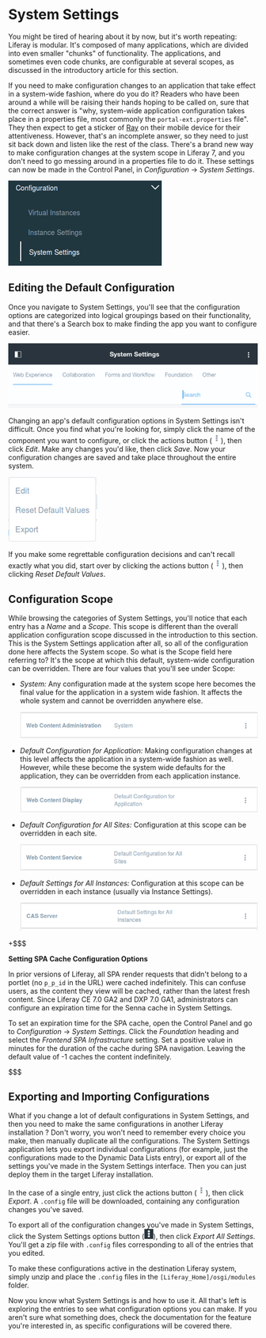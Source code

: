 # System Settings [](id=system-settings)

You might be tired of hearing about it by now, but it's worth repeating: Liferay
is modular. It's composed of many applications, which are divided into even
smaller "chunks" of functionality. The applications, and sometimes even code
chunks, are configurable at several scopes, as discussed in the introductory
article for this section. 

If you need to make configuration changes to an application that take effect in
a system-wide fashion, where do you do it?  Readers who have been around a while
will be raising their hands hoping to be called on, sure that the correct answer
is "why, system-wide application configuration takes place in a properties file,
most commonly the `portal-ext.properties` file". They then expect to get a
sticker of [Ray](https://www.liferay.com/ray) on their mobile device for their
attentiveness. However, that's an incomplete answer, so they need to just sit
back down and listen like the rest of the class. There's a brand new way to make
configuration changes at the system scope in Liferay 7, and you don't need to go
messing around in a properties file to do it. These settings can now be made in
the Control Panel, in *Configuration* &rarr; *System Settings*. 

![Figure 1: System Settings are accessed through the Control Panel.](../../../images/system-settings-product-menu.png)

## Editing the Default Configuration [](id=editing-the-default-configuration)

Once you navigate to System Settings, you'll see that the configuration options
are categorized into logical groupings based on their functionality, and that
there's a Search box to make finding the app you want to configure easier.

![Figure 2: System Settings are organized by component.](../../../images/system-settings-nav-search.png)

Changing an app's default configuration options in System Settings isn't
difficult. Once you find what you're looking for, simply click the name of the
component you want to configure, or click the actions button
(![Actions](../../../images/icon-actions.png)), then click *Edit*. Make any changes
you'd like, then click *Save*. Now your configuration changes are saved and take
place throughout the entire system.

![Figure 3: Each System Settings entry will have a configuration Scope.](../../../images/system-settings-actions.png)

If you make some regrettable configuration decisions and can't recall exactly
what you did, start over by clicking the actions button
(![Actions](../../../images/icon-actions.png)), then clicking *Reset Default
Values*.

## Configuration Scope [](id=configuration-scope)

While browsing the categories of System Settings, you'll notice that each entry
has a *Name* and a *Scope*. This scope is different than the overall
application configuration scope discussed in the introduction to this section.
This is the System Settings application after all, so all of the configuration
done here affects the System scope. So what is the Scope field here referring
to? It's the scope at which this default, system-wide configuration can be
overridden. There are four values that you'll see under Scope:

- *System:* Any configuration made at the system scope here becomes the final
  value for the application in a system wide fashion. It affects the whole
system and cannot be overridden anywhere else.

    ![Figure 4: Some System Settings entries have a System scope.](../../../images/system-settings-system-scope.png)

- *Default Configuration for Application:* Making configuration changes at this
  level affects the application in a system-wide fashion as well. However, while
these become the system wide defaults for the application, they can be
overridden from each application instance.

    ![Figure 5: Some System Settings entries have a Default Configuration for Application scope.](../../../images/system-settings-application-scope.png)

- *Default Configuration for All Sites:* Configuration at this scope can be
  overridden in each site.

    ![Figure 6: Some System Settings entries have a Default Configuration for All Sites scope.](../../../images/system-settings-site-scope.png)

- *Default Settings for All Instances:* Configuration at this scope can be
  overridden in each instance (usually via Instance Settings).

    ![Figure 7: Some System Settings entries have a Default Configuration for All Instances scope.](../../../images/system-settings-instance-scope.png)

<!-- Perhaps show a proof-of-concept example here? -->

<!-- Need a Lunar Resort example? -->

+$$$

**Setting SPA Cache Configuration Options**

In prior versions of Liferay, all SPA render requests that didn't belong to a 
portlet (no `p_p_id` in the URL) were cached indefinitely. This can confuse
users, as the content they view will be cached, rather than the latest fresh
content. Since Liferay CE 7.0 GA2 and DXP 7.0 GA1, administrators can configure
an expiration time for the Senna cache in System Settings.

To set an expiration time for the SPA cache, open the Control Panel and go to 
*Configuration* &rarr; *System Settings*. Click the *Foundation* heading and
select the *Frontend SPA Infrastructure* setting. Set a positive value 
in minutes for the duration of the cache during SPA navigation. Leaving
the default value of -1 caches the content indefinitely.

$$$

## Exporting and Importing Configurations [](id=exporting-and-importing-configurations)

What if you change a lot of default configurations in System Settings, and then you
need to make the same configurations in another Liferay installation <!--Another
cluster?-->? Don't worry, you won't need to remember every choice you make, then
manually duplicate all the configurations. The System Settings application lets
you export individual configurations (for example, just the configurations made
to the Dynamic Data Lists entry), or export all of the settings you've made in
the System Settings interface. Then you can just deploy them in the target
Liferay installation.

In the case of a single entry, just click the actions button
(![Actions](../../../images/icon-actions.png)), then click *Export*. A `.config` file
will be downloaded, containing any configuration changes you've saved. 

To export all of the configuration changes you've made in System Settings, click
the System Settings options button (![Options](../../../images/icon-options.png)),
then click *Export All Settings*. You'll get a zip file with `.config` files
corresponding to all of the entries that you edited.

To make these configurations active in the destination Liferay system, simply
unzip and place the `.config` files in the `[Liferay_Home]/osgi/modules` folder.

Now you know what System Settings is and how to use it. All that's left is
exploring the entries to see what configuration options you can make. If you
aren't sure what something does, check the documentation for the feature you're
interested in, as specific configurations will be covered there.

